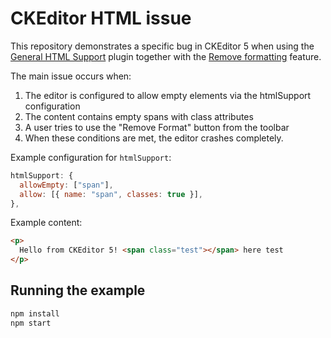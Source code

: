 # CKEditor HTML issue

This repository demonstrates a specific bug in CKEditor 5 when using the [General HTML Support](https://ckeditor.com/docs/ckeditor5/latest/features/html/general-html-support.html) plugin together with the [Remove formatting](https://ckeditor.com/docs/ckeditor5/latest/features/remove-format.html) feature.

The main issue occurs when:

1. The editor is configured to allow empty <span> elements via the htmlSupport configuration
2. The content contains empty spans with class attributes
3. A user tries to use the "Remove Format" button from the toolbar
4. When these conditions are met, the editor crashes completely.

Example configuration for `htmlSupport`:

```js
htmlSupport: {
  allowEmpty: ["span"],
  allow: [{ name: "span", classes: true }],
},
```

Example content:

```html
<p>
  Hello from CKEditor 5! <span class="test"></span> here test
</p>
```

## Running the example

```sh
npm install
npm start
```
